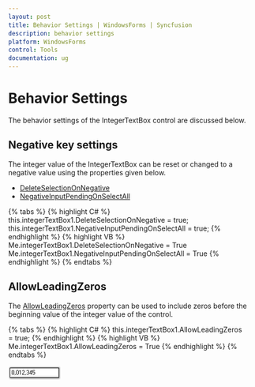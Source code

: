 ```yaml
---
layout: post
title: Behavior Settings | WindowsForms | Syncfusion
description: behavior settings
platform: WindowsForms
control: Tools
documentation: ug
---
```


# Behavior Settings

The behavior settings of the IntegerTextBox control are discussed below.

## Negative key settings

The integer value of the IntegerTextBox can be reset or changed to a negative value using the properties given below.

* [DeleteSelectionOnNegative](https://help.syncfusion.com/cr/cref_files/windowsforms/Syncfusion.Shared.Base~Syncfusion.Windows.Forms.Tools.NumericTextBox~DeleteSelectionOnNegative.html)
* [NegativeInputPendingOnSelectAll](https://help.syncfusion.com/cr/cref_files/windowsforms/Syncfusion.Shared.Base~Syncfusion.Windows.Forms.Tools.NumberTextBoxBase~NegativeInputPendingOnSelectAll.html)

{% tabs %}
{% highlight C# %}
this.integerTextBox1.DeleteSelectionOnNegative = true;
this.integerTextBox1.NegativeInputPendingOnSelectAll = true;
{% endhighlight %}
{% highlight VB %}
Me.integerTextBox1.DeleteSelectionOnNegative = True
Me.integerTextBox1.NegativeInputPendingOnSelectAll = True
{% endhighlight %}
{% endtabs %}

## AllowLeadingZeros

The [AllowLeadingZeros](https://help.syncfusion.com/cr/windowsforms/Syncfusion.Shared.Base~Syncfusion.Windows.Forms.Tools.IntegerTextBox~AllowLeadingZeros.html) property can be used to include zeros before the beginning value of the integer value of the control.

{% tabs %}
{% highlight C# %}
this.integerTextBox1.AllowLeadingZeros = true;
{% endhighlight %}
{% highlight VB %}
Me.integerTextBox1.AllowLeadingZeros = True
{% endhighlight %}
{% endtabs %}

![AllowLeadingZeros](Overview_images/Overview_img457.png) 